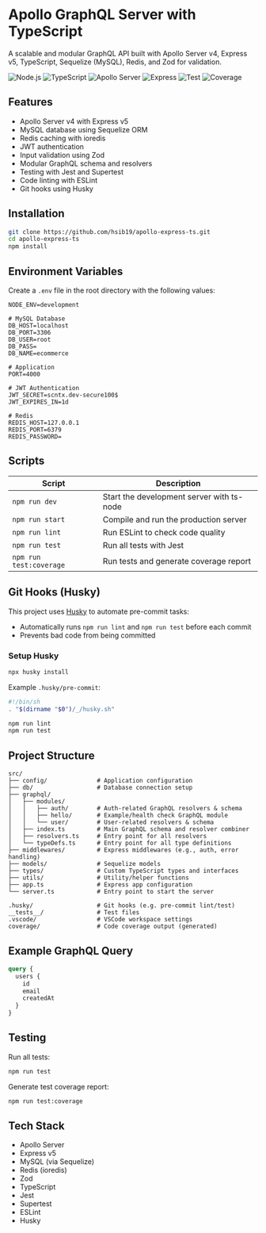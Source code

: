 # Apollo GraphQL Server with TypeScript

A scalable and modular GraphQL API built with Apollo Server v4, Express v5, TypeScript, Sequelize (MySQL), Redis, and Zod for validation.

![Node.js](https://img.shields.io/badge/Node.js-18.x-green.svg)
![TypeScript](https://img.shields.io/badge/TypeScript-5.x-blue.svg)
![Apollo Server](https://img.shields.io/badge/Apollo_Server-v4.x-311C87.svg)
![Express](https://img.shields.io/badge/Express-v5.x-black.svg)
![Test](https://img.shields.io/badge/tests-100%25-success)
![Coverage](https://img.shields.io/badge/coverage-100%25-brightgreen.svg)


## Features

- Apollo Server v4 with Express v5
- MySQL database using Sequelize ORM
- Redis caching with ioredis
- JWT authentication
- Input validation using Zod
- Modular GraphQL schema and resolvers
- Testing with Jest and Supertest
- Code linting with ESLint
- Git hooks using Husky

## Installation

```bash
git clone https://github.com/hsib19/apollo-express-ts.git
cd apollo-express-ts
npm install
```

## Environment Variables

Create a `.env` file in the root directory with the following values:

```env
NODE_ENV=development

# MySQL Database
DB_HOST=localhost
DB_PORT=3306
DB_USER=root
DB_PASS=
DB_NAME=ecommerce

# Application
PORT=4000

# JWT Authentication
JWT_SECRET=scntx.dev-secure100$
JWT_EXPIRES_IN=1d

# Redis
REDIS_HOST=127.0.0.1
REDIS_PORT=6379
REDIS_PASSWORD=
```

## Scripts

| Script                  | Description                                 |
|-------------------------|---------------------------------------------|
| `npm run dev`           | Start the development server with ts-node   |
| `npm run start`         | Compile and run the production server       |
| `npm run lint`          | Run ESLint to check code quality            |
| `npm run test`          | Run all tests with Jest                     |
| `npm run test:coverage` | Run tests and generate coverage report      |

## Git Hooks (Husky)

This project uses [Husky](https://typicode.github.io/husky) to automate pre-commit tasks:

- Automatically runs `npm run lint` and `npm run test` before each commit
- Prevents bad code from being committed

### Setup Husky

```bash
npx husky install
```

Example `.husky/pre-commit`:

```bash
#!/bin/sh
. "$(dirname "$0")/_/husky.sh"

npm run lint
npm run test
```

## Project Structure

```
src/
├── config/              # Application configuration
├── db/                  # Database connection setup
├── graphql/
│   ├── modules/
│   │   ├── auth/        # Auth-related GraphQL resolvers & schema
│   │   ├── hello/       # Example/health check GraphQL module
│   │   └── user/        # User-related resolvers & schema
│   ├── index.ts         # Main GraphQL schema and resolver combiner
│   ├── resolvers.ts     # Entry point for all resolvers
│   └── typeDefs.ts      # Entry point for all type definitions
├── middlewares/         # Express middlewares (e.g., auth, error handling)
├── models/              # Sequelize models
├── types/               # Custom TypeScript types and interfaces
├── utils/               # Utility/helper functions
├── app.ts               # Express app configuration
└── server.ts            # Entry point to start the server

.husky/                  # Git hooks (e.g. pre-commit lint/test)
__tests__/               # Test files
.vscode/                 # VSCode workspace settings
coverage/                # Code coverage output (generated)
```

## Example GraphQL Query

```graphql
query {
  users {
    id
    email
    createdAt
  }
}
```

## Testing

Run all tests:

```bash
npm run test
```

Generate test coverage report:

```bash
npm run test:coverage
```

## Tech Stack

- Apollo Server
- Express v5
- MySQL (via Sequelize)
- Redis (ioredis)
- Zod
- TypeScript
- Jest
- Supertest
- ESLint
- Husky
